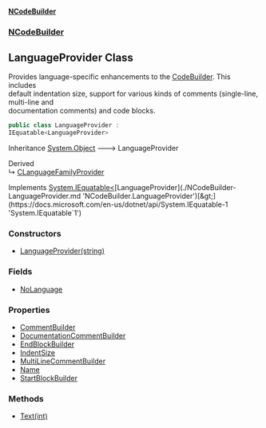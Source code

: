 #### [NCodeBuilder](./index.md 'index')
### [NCodeBuilder](./NCodeBuilder.md 'NCodeBuilder')
## LanguageProvider Class
Provides language-specific enhancements to the [CodeBuilder](./NCodeBuilder-CodeBuilder.md 'NCodeBuilder.CodeBuilder'). This includes  
default indentation size, support for various kinds of comments (single-line, multi-line and  
documentation comments) and code blocks.  
```csharp
public class LanguageProvider :
IEquatable<LanguageProvider>
```
Inheritance [System.Object](https://docs.microsoft.com/en-us/dotnet/api/System.Object 'System.Object') &#129106; LanguageProvider  

Derived  
&#8627; [CLanguageFamilyProvider](./NCodeBuilder-CLanguageFamily-CLanguageFamilyProvider.md 'NCodeBuilder.CLanguageFamily.CLanguageFamilyProvider')  

Implements [System.IEquatable&lt;](https://docs.microsoft.com/en-us/dotnet/api/System.IEquatable-1 'System.IEquatable`1')[LanguageProvider](./NCodeBuilder-LanguageProvider.md 'NCodeBuilder.LanguageProvider')[&gt;](https://docs.microsoft.com/en-us/dotnet/api/System.IEquatable-1 'System.IEquatable`1')  
### Constructors
- [LanguageProvider(string)](./NCodeBuilder-LanguageProvider-LanguageProvider(string).md 'NCodeBuilder.LanguageProvider.LanguageProvider(string)')
### Fields
- [NoLanguage](./NCodeBuilder-LanguageProvider-NoLanguage.md 'NCodeBuilder.LanguageProvider.NoLanguage')
### Properties
- [CommentBuilder](./NCodeBuilder-LanguageProvider-CommentBuilder.md 'NCodeBuilder.LanguageProvider.CommentBuilder')
- [DocumentationCommentBuilder](./NCodeBuilder-LanguageProvider-DocumentationCommentBuilder.md 'NCodeBuilder.LanguageProvider.DocumentationCommentBuilder')
- [EndBlockBuilder](./NCodeBuilder-LanguageProvider-EndBlockBuilder.md 'NCodeBuilder.LanguageProvider.EndBlockBuilder')
- [IndentSize](./NCodeBuilder-LanguageProvider-IndentSize.md 'NCodeBuilder.LanguageProvider.IndentSize')
- [MultiLineCommentBuilder](./NCodeBuilder-LanguageProvider-MultiLineCommentBuilder.md 'NCodeBuilder.LanguageProvider.MultiLineCommentBuilder')
- [Name](./NCodeBuilder-LanguageProvider-Name.md 'NCodeBuilder.LanguageProvider.Name')
- [StartBlockBuilder](./NCodeBuilder-LanguageProvider-StartBlockBuilder.md 'NCodeBuilder.LanguageProvider.StartBlockBuilder')
### Methods
- [Text(int)](./NCodeBuilder-LanguageProvider-Text(int).md 'NCodeBuilder.LanguageProvider.Text(int)')
